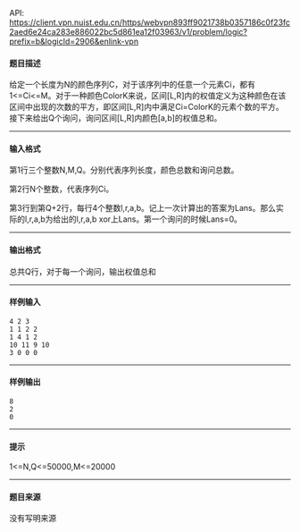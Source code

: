API: https://client.vpn.nuist.edu.cn/https/webvpn893ff9021738b0357186c0f23fc2aed6e24ca283e886022bc5d861ea12f03963/v1/problem/logic?prefix=b&logicId=2906&enlink-vpn

#### 题目描述

给定一个长度为N的颜色序列C，对于该序列中的任意一个元素Ci，都有1<=Ci<=M。对于一种颜色ColorK来说，区间\[L,R\]内的权值定义为这种颜色在该区间中出现的次数的平方，即区间\[L,R\]内中满足Ci=ColorK的元素个数的平方。接下来给出Q个询问，询问区间\[L,R\]内颜色\[a,b\]的权值总和。

---

#### 输入格式

第1行三个整数N,M,Q。分别代表序列长度，颜色总数和询问总数。

第2行N个整数，代表序列Ci。

第3行到第Q+2行，每行4个整数l,r,a,b。记上一次计算出的答案为Lans。那么实际的l,r,a,b为给出的l,r,a,b xor上Lans。第一个询问的时候Lans=0。

---

#### 输出格式

总共Q行，对于每一个询问，输出权值总和

---

#### 样例输入
```
4 2 3
1 1 2 2 
1 4 1 2
10 11 9 10
3 0 0 0

```

---

#### 样例输出
```
8
2
0

```

---

#### 提示

1<=N,Q<=50000,M<=20000

---

#### 题目来源

没有写明来源